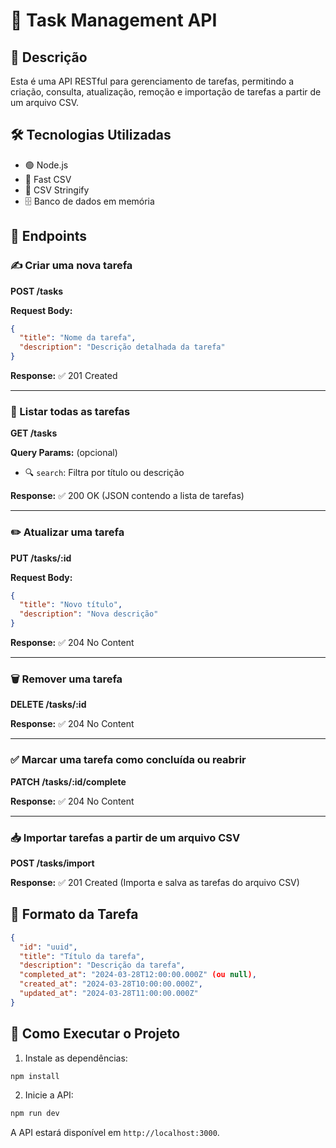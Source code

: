 # 📌 Task Management API

## 📖 Descrição
Esta é uma API RESTful para gerenciamento de tarefas, permitindo a criação, consulta, atualização, remoção e importação de tarefas a partir de um arquivo CSV.

## 🛠️ Tecnologias Utilizadas
- 🟢 Node.js
- 📄 Fast CSV
- 🔄 CSV Stringify
- 🗄️ Banco de dados em memória

## 🔗 Endpoints

### ✍️ Criar uma nova tarefa
**POST /tasks**

**Request Body:**
```json
{
  "title": "Nome da tarefa",
  "description": "Descrição detalhada da tarefa"
}
```
**Response:** ✅ 201 Created

---

### 📜 Listar todas as tarefas
**GET /tasks**

**Query Params:** (opcional)
- 🔍 `search`: Filtra por título ou descrição

**Response:** ✅ 200 OK (JSON contendo a lista de tarefas)

---

### ✏️ Atualizar uma tarefa
**PUT /tasks/:id**

**Request Body:**
```json
{
  "title": "Novo título",
  "description": "Nova descrição"
}
```
**Response:** ✅ 204 No Content

---

### 🗑️ Remover uma tarefa
**DELETE /tasks/:id**

**Response:** ✅ 204 No Content

---

### ✅ Marcar uma tarefa como concluída ou reabrir
**PATCH /tasks/:id/complete**

**Response:** ✅ 204 No Content

---

### 📥 Importar tarefas a partir de um arquivo CSV
**POST /tasks/import**

**Response:** ✅ 201 Created (Importa e salva as tarefas do arquivo CSV)

## 📂 Formato da Tarefa
```json
{
  "id": "uuid",
  "title": "Título da tarefa",
  "description": "Descrição da tarefa",
  "completed_at": "2024-03-28T12:00:00.000Z" (ou null),
  "created_at": "2024-03-28T10:00:00.000Z",
  "updated_at": "2024-03-28T11:00:00.000Z"
}
```

## 🚀 Como Executar o Projeto
1. Instale as dependências:
```sh
npm install
```
2. Inicie a API:
```sh
npm run dev
```

A API estará disponível em `http://localhost:3000`.


